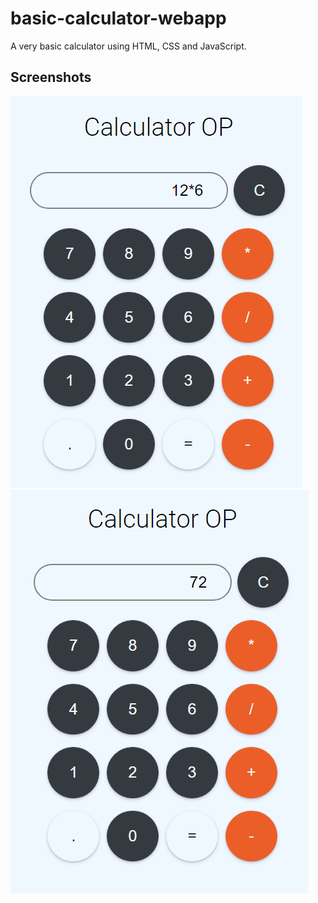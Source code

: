 # basic-calculator-webapp
A very basic calculator using HTML, CSS and JavaScript.
## Screenshots
![screenshot_1](/ss_1.png?raw=true "")
![screenshot_2](/ss_2.png?raw=true "")

